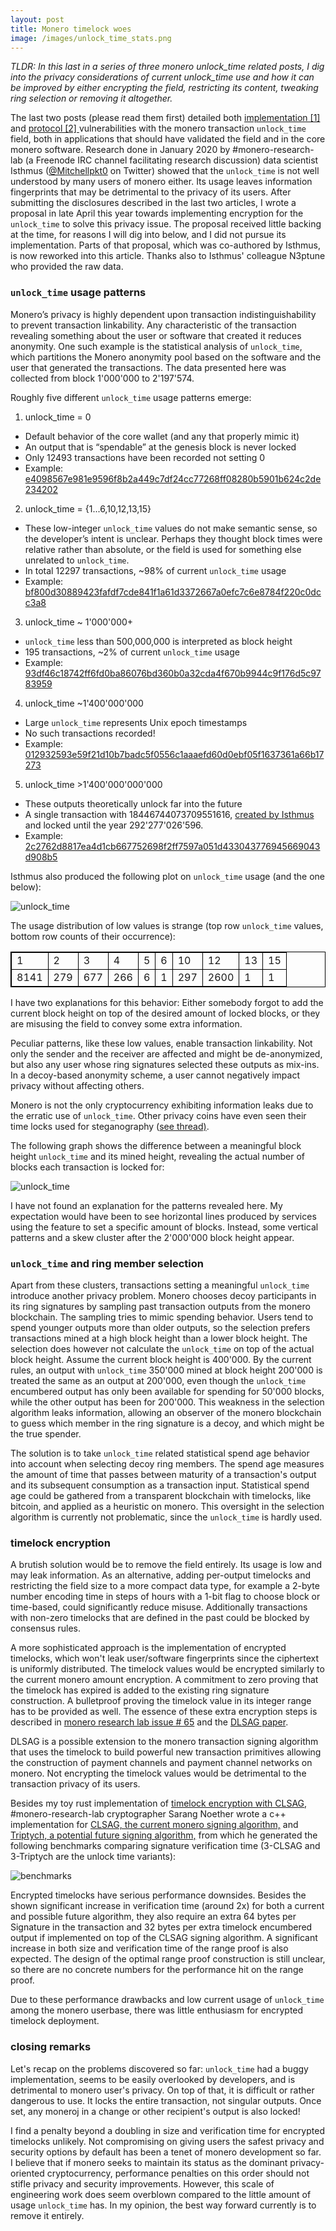 ```yaml
---
layout: post
title: Monero timelock woes
image: /images/unlock_time_stats.png
---
```


*TLDR: In this last in a series of three monero unlock_time related posts, I dig
into the privacy considerations of current unlock_time use and how it can be
improved by either encrypting the field, restricting its content, tweaking
ring selection or removing it altogether.*

The last two posts (please read them first) detailed both [implementation [1]
](../Wallet-Timelock) and [protocol [2] ](../Monero-Unlock-Time-Vulns)
vulnerabilities with the monero transaction `unlock_time` field, both in
applications that should have validated the field and in the core monero
software. Research done in January 2020 by #monero-research-lab (a Freenode IRC
channel facilitating research discussion) data scientist Isthmus
([@Mitchellpkt0](https://twitter.com/Mitchellpkt0) on Twitter) showed that the
`unlock_time` is not well understood by many users of monero either. Its usage
leaves information fingerprints that may be detrimental to the privacy of its
users. After submitting the disclosures described in the last two articles, I
wrote a proposal in late April this year towards implementing encryption for
the `unlock_time` to solve this privacy issue. The proposal received little
backing at the time, for reasons I will dig into below, and I did not pursue
its implementation. Parts of that proposal, which was co-authored by Isthmus,
is now reworked into this article. Thanks also to Isthmus' colleague N3ptune
who provided the raw data.

### `unlock_time` usage patterns

Monero’s privacy is highly dependent upon transaction indistinguishability to
prevent transaction linkability. Any characteristic of the transaction
revealing something about the user or software that created it reduces
anonymity. One such example is the statistical analysis of `unlock_time`, which
partitions the Monero anonymity pool based on the software and the user that
generated the transactions. The data presented here was collected from block
1'000'000 to 2'197'574.

Roughly five different `unlock_time` usage patterns emerge:

1. unlock_time = 0
* Default behavior of the core wallet (and any that properly mimic it)
* An output that is “spendable” at the genesis block is never locked
* Only 12493 transactions have been recorded not setting 0
* Example:
  [e4098567e981e9596f8b2a449c7df24cc77268ff08280b5901b624c2de234202](https://localmonero.co/blocks/search/e4098567e981e9596f8b2a449c7df24cc77268ff08280b5901b624c2de234202)
2. unlock_time = {1...6,10,12,13,15}
* These low-integer `unlock_time` values do not make semantic sense, so the developer’s intent is unclear. Perhaps they thought block times were relative rather than absolute, or the field is used for something else unrelated to `unlock_time`.
* In total 12297 transactions, ~98% of current `unlock_time` usage
* Example: [bf800d30889423fafdf7cde841f1a61d3372667a0efc7c6e8784f220c0dcc3a8](https://localmonero.co/blocks/search/bf800d30889423fafdf7cde841f1a61d3372667a0efc7c6e8784f220c0dcc3a8)
3. unlock_time ~ 1'000'000+
*  `unlock_time` less than 500,000,000 is interpreted as block height
* 195 transactions, ~2% of current `unlock_time` usage
* Example:
  [93df46c18742ff6fd0ba86076bd360b0a32cda4f670b9944c9f176d5c9783959](https://localmonero.co/blocks/search/93df46c18742ff6fd0ba86076bd360b0a32cda4f670b9944c9f176d5c9783959)
4. unlock_time ~1'400'000'000
* Large `unlock_time` represents Unix epoch timestamps
* No such transactions recorded!
* Example:
  [012932593e59f21d10b7badc5f0556c1aaaefd60d0ebf05f1637361a66b17273](https://localmonero.co/blocks/search/012932593e59f21d10b7badc5f0556c1aaaefd60d0ebf05f1637361a66b17273)
5. unlock_time >1'400'000'000'000
* These outputs theoretically unlock far into the future
* A single transaction with 18446744073709551616, [created by Isthmus](https://twitter.com/Mitchellpkt0/status/1251621277179146240) and locked until the year 292'277'026'596.
* Example:
  [2c2762d8817ea4d1cb667752698f2ff7597a051d433043776945669043d908b5](https://localmonero.co/blocks/search/2c2762d8817ea4d1cb667752698f2ff7597a051d433043776945669043d908b5)

Isthmus also produced the following plot on `unlock_time` usage (and the one
below):

![unlock_time](/images/unlock_time_stats.png "unlock_time dot graph")

The usage distribution of low values is strange (top row `unlock_time`
values, bottom row counts of their occurrence):

<style>
table, th, td {
  border: 1px solid black;
  table-layout: fixed;
}
</style>

<table style="width:100%">
  <tr>
    <td>1</td>
    <td>2</td>
    <td>3</td>
    <td>4</td>
    <td>5</td>
    <td>6</td>
    <td>10</td>
    <td>12</td>
    <td>13</td>
    <td>15</td>
  </tr>
  <tr>
    <td>8141</td>
    <td>279</td>
    <td>677</td>
    <td>266</td>
    <td>6</td>
    <td>1</td>
    <td>297</td>
    <td>2600</td>
    <td>1</td>
    <td>1</td>
  </tr>
</table>

I have two explanations for this behavior: Either somebody forgot to add the
current block height on top of the desired amount of locked blocks, or they are
misusing the field to convey some extra information.

Peculiar patterns, like these low values, enable transaction linkability. Not
only the sender and the receiver are affected and might be de-anonymized, but
also any user whose ring signatures selected these outputs as mix-ins. In a
decoy-based anonymity scheme, a user cannot negatively impact privacy without
affecting others.

Monero is not the only cryptocurrency exhibiting information leaks due to the
erratic use of `unlock_time`. Other privacy coins have even seen their time
locks used for steganography ([see
thread)](https://twitter.com/f2pool_official/status/1246154346481381378).

The following graph shows the difference between a meaningful block height
`unlock_time` and its mined height, revealing the actual number of blocks each
transaction is locked for:

![unlock_time](/images/diff_height_lock.png "unlock_time difference from block height")

I have not found an explanation for the patterns revealed here. My expectation
would have been to see horizontal lines produced by services using the feature
to set a specific amount of blocks. Instead, some vertical patterns and a skew
cluster after the 2'000'000 block height appear.

### `unlock_time` and ring member selection

Apart from these clusters, transactions setting a meaningful `unlock_time`
introduce another privacy problem. Monero chooses decoy participants in its
ring signatures by sampling past transaction outputs from the monero
blockchain. The sampling tries to mimic spending behavior. Users tend to spend
younger outputs more than older outputs, so the selection prefers transactions
mined at a high block height than a lower block height. The selection does
however not calculate the `unlock_time` on top of the actual block height.
Assume the current block height is 400'000.  By the current rules, an output
with `unlock_time` 350'000 mined at block height 200'000 is treated the same as
an output at 200'000, even though the `unlock_time` encumbered output has only
been available for spending for 50'000 blocks, while the other output has been
for 200'000. This weakness in the selection algorithm leaks information,
allowing an observer of the monero blockchain to guess which member in the ring
signature is a decoy, and which might be the true spender.

The solution is to take `unlock_time` related statistical spend age
behavior into account when selecting decoy ring members. The spend age measures
the amount of time that passes between maturity of a transaction's output and
its subsequent consumption as a transaction input.  Statistical spend age could
be gathered from a transparent blockchain with timelocks, like bitcoin, and
applied as a heuristic on monero. This oversight in the selection algorithm is
currently not problematic, since the `unlock_time` is hardly used.

### timelock encryption

A brutish solution would be to remove the field entirely. Its usage is low and
may leak information. As an alternative, adding per-output timelocks and
restricting the field size to a more compact data type, for example a 2-byte
number encoding time in steps of hours with a 1-bit flag to choose block or
time-based, could significantly reduce misuse. Additionally transactions with
non-zero timelocks that are defined in the past could be blocked by consensus
rules.

A more sophisticated approach is the implementation of encrypted timelocks,
which won't leak user/software fingerprints since the ciphertext is uniformly
distributed. The timelock values would be encrypted similarly to the current
monero amount encryption. A commitment to zero proving that the timelock has
expired is added to the existing ring signature construction. A bulletproof
proving the timelock value in its integer range has to be provided as well.
The essence of these extra encryption steps is described in [monero research
lab issue # 65](https://github.com/monero-project/research-lab/issues/65) and
the [DLSAG paper](https://eprint.iacr.org/2019/595.pdf). 

DLSAG is a possible extension to the monero transaction signing algorithm that
uses the timelock to build powerful new transaction primitives allowing the
construction of payment channels and payment channel networks on monero. Not
encrypting the timelock values would be detrimental to the transaction
privacy of its users.

Besides my toy rust implementation of [timelock encryption with
CLSAG](https://github.com/TheCharlatan/rs-xmr-cryp/blob/master/timelock/src/main.rs),
\#monero-research-lab cryptographer Sarang Noether wrote a c++ implementation
for [CLSAG, the current monero signing
algorithm,](https://github.com/SarangNoether/monero/tree/3-clsag-update) and
[Triptych, a potential future signing
algorithm,](https://github.com/SarangNoether/monero/tree/3-triptych) from which
he generated the following benchmarks comparing signature verification time
(3-CLSAG and 3-Triptych are the unlock time variants):

![benchmarks](/images/encrypted_locktime_benchmarks.png "encrypted
`unlock_time` benchmarks")

Encrypted timelocks have serious performance downsides. Besides the shown
significant increase in verification time (around 2x) for both a current and
possible future algorithm, they also require an extra 64 bytes per Signature in
the transaction and 32 bytes per extra timelock encumbered output if
implemented on top of the CLSAG signing algorithm. A significant increase in
both size and verification time of the range proof is also expected. The design
of the optimal range proof construction is still unclear, so there are no
concrete numbers for the performance hit on the range proof.

Due to these performance drawbacks and low current usage of `unlock_time` among
the monero userbase, there was little enthusiasm for encrypted timelock
deployment.

### closing remarks

Let's recap on the problems discovered so far: `unlock_time` had a buggy
implementation, seems to be easily overlooked by developers, and is detrimental
to monero user's privacy. On top of that, it is difficult or rather dangerous
to use. It locks the entire transaction, not singular outputs. Once set, any
moneroj in a change or other recipient's output is also locked!

I find a penalty beyond a doubling in size and verification time for encrypted
timelocks unlikely. Not compromising on giving users the safest privacy and
security options by default has been a tenet of monero development so far. I
believe that if monero seeks to maintain its status as the dominant
privacy-oriented cryptocurrency, performance penalties on this order should not
stifle privacy and security improvements. However, this scale of engineering
work does seem overblown compared to the little amount of usage `unlock_time`
has. In my opinion, the best way forward currently is to remove it entirely.


